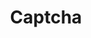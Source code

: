 ---
layout: pattern.njk
tags: 
    - legacy_components_en
key: captcha-legacy_en
title: Captcha
parent: legacy_components_en
image: legacy/overview/captcha.webp
keywords: 
order: 50
---